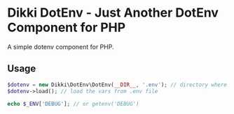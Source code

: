 # Dikki DotEnv - Just Another DotEnv Component for PHP

A simple dotenv component for PHP.

## Usage

```php
$dotenv = new Dikki\DotEnv\DotEnv(__DIR__, '.env'); // directory where .env is present; second argument is optional
$dotenv->load(); // load the vars from .env file

echo $_ENV['DEBUG']; // or getenv('DEBUG')
```
